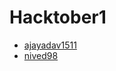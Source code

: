 # Hacktober1
- [ajayadav1511](https://github.com/ajayadav1511)
- [nived98](https://github.com/nived98)
